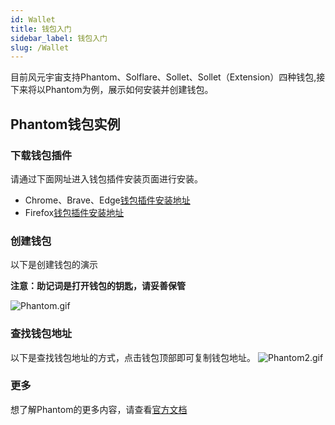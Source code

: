 ```yaml
---
id: Wallet
title: 钱包入门
sidebar_label: 钱包入门
slug: /Wallet
---
```


目前风元宇宙支持Phantom、Solflare、Sollet、Sollet（Extension）四种钱包,接下来将以Phantom为例，展示如何安装并创建钱包。

## Phantom钱包实例
### 下载钱包插件
请通过下面网址进入钱包插件安装页面进行安装。
+ Chrome、Brave、Edge[钱包插件安装地址](https://chrome.google.com/webstore/detail/phantom/bfnaelmomeimhlpmgjnjophhpkkoljpa)
+ Firefox[钱包插件安装地址](https://addons.mozilla.org/en-US/firefox/addon/phantom-app/)


### 创建钱包
以下是创建钱包的演示

**注意：助记词是打开钱包的钥匙，请妥善保管**

![Phantom.gif](/img/Phantom.gif)
### 查找钱包地址
以下是查找钱包地址的方式，点击钱包顶部即可复制钱包地址。
![Phantom2.gif](/img/Phantom2.gif)


### 更多
想了解Phantom的更多内容，请查看[官方文档](https://docs.phantom.app/integrating/establishing-a-connection)